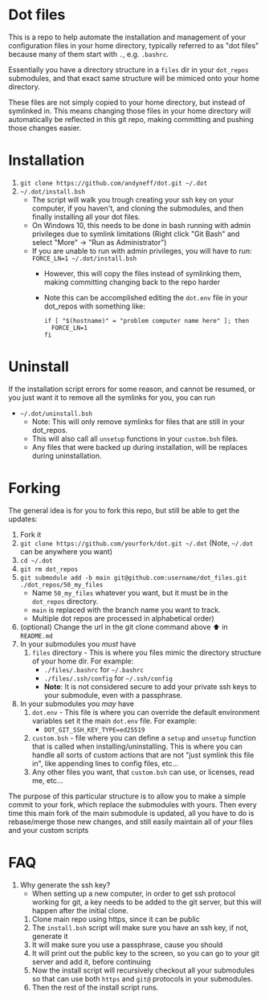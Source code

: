 # Dot files

This is a repo to help automate the installation and management of your configuration files in your home directory, typically referred to as "dot files" because many of them start with `.`, e.g. `.bashrc`. 

Essentially you have a directory structure in a `files` dir in your `dot_repos` submodules, and that exact same structure will be mimiced onto your home directory.

These files are not simply copied to your home directory, but instead of symlinked in. This means changing those files in your home directory will automatically be reflected in this git repo, making committing and pushing those changes easier.

# Installation

1. `git clone https://github.com/andyneff/dot.git ~/.dot`
2. `~/.dot/install.bsh`
    - The script will walk you trough creating your ssh key on your computer, if you haven't, and cloning the submodules, and then finally installing all your dot files.
    - On Windows 10, this needs to be done in bash running with admin privileges due to symlink limitations (Right click "Git Bash" and select "More" -> "Run as Administrator")
    - If you are unable to run with admin privileges, you will have to run: `FORCE_LN=1 ~/.dot/install.bsh`
        - However, this will copy the files instead of symlinking them, making committing changing back to the repo harder
        - Note this can be accomplished editing the `dot.env` file in your dot_repos with something like:

              if [ "$(hostname)" = "problem computer name here" ]; then
                FORCE_LN=1
              fi

# Uninstall

If the installation script errors for some reason, and cannot be resumed, or you just want it to remove all the symlinks for you, you can run

- `~/.dot/uninstall.bsh`
    - Note: This will only remove symlinks for files that are still in your dot_repos.
    - This will also call all `unsetup` functions in your `custom.bsh` files.
    - Any files that were backed up during installation, will be replaces during uninstallation.

# Forking

The general idea is for you to fork this repo, but still be able to get the updates:

1. Fork it
1. `git clone https://github.com/yourfork/dot.git ~/.dot` (Note, `~/.dot` can be anywhere you want)
1. `cd ~/.dot`
1. `git rm dot_repos`
1. `git submodule add -b main git@github.com:username/dot_files.git ./dot_repos/50_my_files`
    - Name `50_my_files` whatever you want, but it must be in the `dot_repos` directory.
    - `main` is replaced with the branch name you want to track.
    - Multiple dot repos are processed in alphabetical order)
1. (optional) Change the url in the git clone command above ⬆ in `README.md`
1. In your submodules you _must_ have
    1. `files` directory - This is where you files mimic the directory structure of your home dir. For example:
        - `./files/.bashrc` for `~/.bashrc`
        - `./files/.ssh/config` for `~/.ssh/config`
        - **Note**: It is not considered secure to add your private ssh keys to your submodule, even with a passphrase.
1. In your submodules you _may_ have 
    1. `dot.env` - This file is where you can override the default environment variables set it the main `dot.env` file. For example:
        - `DOT_GIT_SSH_KEY_TYPE=ed25519`
    1. `custom.bsh` - file where you can define a `setup` and `unsetup` function that is called when installing/uninstalling. This is where you can handle all sorts of custom actions that are not "just symlink this file in", like appending lines to config files, etc...
    1. Any other files you want, that `custom.bsh` can use, or licenses, read me, etc...

The purpose of this particular structure is to allow you to make a simple commit to your fork, which replace the submodules with yours. Then every time this main fork of the main submodule is updated, all you have to do is rebase/merge those new changes, and still easily maintain all of _your_ files and your custom scripts

# FAQ

1. Why generate the ssh key?
    - When setting up a new computer, in order to get ssh protocol working for git, a key needs to be added to the git server, but this will happen after the initial clone.
    1. Clone main repo using https, since it can be public
    1. The `install.bsh` script will make sure you have an ssh key, if not, generate it
    1. It will make sure you use a passphrase, cause you should
    1. It will print out the public key to the screen, so you can go to your git server and add it, before continuing
    1. Now the install script will recursively checkout all your submodules so that can use both `https` and `git@` protocols in your submodules.
    1. Then the rest of the install script runs.
